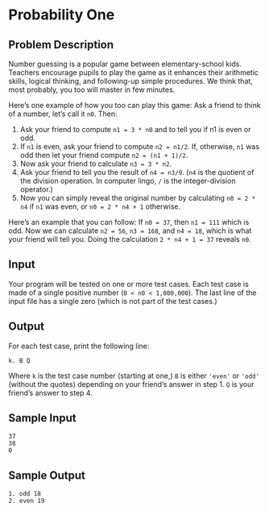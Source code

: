 # Probability One

## Problem Description

Number guessing is a popular game between elementary-school kids. 
Teachers encourage pupils to play the game as it enhances their arithmetic 
skills, logical thinking, and following-up simple procedures. We think that, 
most probably, you too will master in few minutes. 

Here’s one example of how you too can play this game: Ask a friend to think 
of a number, let’s call it `n0`. Then: 

1. Ask your friend to compute `n1 = 3 * n0` and to tell you if n1 is even or 
odd.
2. If `n1` is even, ask your friend to compute `n2 = n1/2`. If, otherwise, 
`n1` was odd then let your friend compute `n2 = (n1 + 1)/2`.
3. Now ask your friend to calculate `n3 = 3 * n2`.
4. Ask your friend to tell you the result of `n4 = n3/9`. (`n4` is the 
quotient of the division operation. In computer lingo, `/` is the 
integer-division operator.)
5. Now you can simply reveal the original number by calculating 
`n0 = 2 * n4` if `n1` was even, or `n0 = 2 * n4 + 1` otherwise.

Here’s an example that you can follow: If `n0 = 37`, then `n1 = 111` which is 
odd. Now we can calculate `n2 = 56`, `n3 = 168`, and `n4 = 18`, which is 
what your friend will tell you. Doing the calculation `2 * n4 + 1 = 37` 
reveals `n0`.

## Input

Your program will be tested on one or more test cases. 
Each test case is made of a single positive number (`0 < n0 < 1,000,000`). 
The last line of the input file has a single zero (which is not part of the 
test cases.)

## Output

For each test case, print the following line: 

    k. B Q 

Where `k` is the test case number (starting at one,) `B` is either `'even'` or 
`'odd'` (without the quotes) depending on your friend’s answer in step 1. `Q` 
is your friend’s answer to step 4.

## Sample Input

    37
    38
    0

## Sample Output
    
    1. odd 18
    2. even 19
